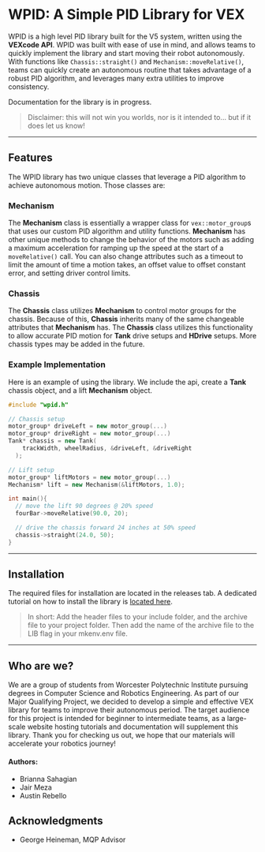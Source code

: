 # WPID: A Simple PID Library for VEX

WPID is a high level PID library built for the V5 system, written using the **VEXcode API**. WPID was built with ease of use in mind, and allows teams to quickly implement the library and start moving their robot autonomously. With functions like `Chassis::straight()` and `Mechanism::moveRelative()`, teams can quickly create an autonomous routine that takes advantage of a robust PID algorithm, and leverages many extra utilities to improve consistency.

Documentation for the library is in progress.

> Disclaimer: this will not win you worlds, nor is it intended to... but if it does let us know!
---

## Features
The WPID library has two unique classes that leverage a PID algorithm to achieve autonomous motion. Those classes are:

### Mechanism
The **Mechanism** class is essentially a wrapper class for `vex::motor_group`s that uses our custom PID algorithm and utility functions. **Mechanism** has other unique methods to change the behavior of the motors such as adding a maximum acceleration for ramping up the speed at the start of a `moveRelative()` call. You can also change attributes such as a timeout to limit the amount of time a motion takes, an offset value to offset constant error, and setting driver control limits.

### Chassis
The **Chassis** class utilizes **Mechanism** to control motor groups for the chassis. Because of this, **Chassis** inherits many of the same changeable attributes that **Mechanism** has. The **Chassis** class utilizes this functionality to allow accurate PID motion for **Tank** drive setups and **HDrive** setups. More chassis types may be added in the future.

### Example Implementation
Here is an example of using the library. We include the api, create a **Tank** chassis object, and a lift **Mechanism** object. 
```c++
#include "wpid.h"

// Chassis setup
motor_group* driveLeft = new motor_group(...)
motor_group* driveRight = new motor_group(...)
Tank* chassis = new Tank(
    trackWidth, wheelRadius, &driveLeft, &driveRight
  );

// Lift setup
motor_group* liftMotors = new motor_group(...)
Mechanism* lift = new Mechanism(&liftMotors, 1.0);

int main(){
  // move the lift 90 degrees @ 20% speed
  fourBar->moveRelative(90.0, 20);

  // drive the chassis forward 24 inches at 50% speed
  chassis->straight(24.0, 50);
}
```
---
## Installation

The required files for installation are located in the releases tab. A dedicated tutorial on how to install the library is [located here](https://wpidlib.github.io/WPID-Library-Docs/tutorial/tutorials.html).

> In short: Add the header files to your include folder, and the archive file to your project folder.
Then add the name of the archive file to the LIB flag in your mkenv.env file.

---


## Who are we?
We are a group of students from Worcester Polytechnic Institute pursuing degrees in Computer Science and Robotics Engineering. As part of our Major Qualifying Project, we decided to develop a simple and effective VEX library for teams to improve their autonomous period. The target audience for this project is intended for beginner to intermediate teams, as a large-scale website hosting tutorials and documentation will supplement this library. Thank you for checking us out, we hope that our materials will accelerate your robotics journey!

#### Authors:
- Brianna Sahagian
- Jair Meza
- Austin Rebello

## Acknowledgments
- George Heineman, MQP Advisor
